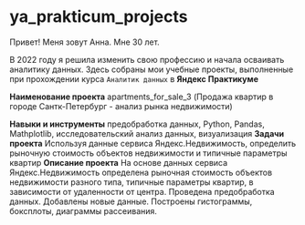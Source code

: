 # ya_prakticum_projects

Привет! Меня зовут Анна. Мне 30 лет. 

В 2022 году я решила изменить свою профессию и начала осваивать аналитику данных.
Здесь собраны мои учебные проекты, выполненные при прохождении курса `Аналитик данных` в **Яндекс Практикуме**

**Наименование проекта** apartments_for_sale_3 (Продажа квартир в городе Сантк-Петербург - анализ рынка недвижимости) 

**Навыки и инструменты** предобработка данных, Python, Pandas, Mathplotlib, исследовательский анализ данных, визуализация
**Задачи проекта** Используя данные сервиса Яндекс.Недвижимость, определить рыночную стоимость объектов недвижимости 
и типичные параметры квартир
**Описание проекта** На основе данных сервиса Яндекс.Недвижимость определена рыночная стоимость объектов недвижимости разного типа, 
типичные параметры квартир, в зависимости от удаленности от центра. Проведена предобработка данных. Добавлены новые данные.
Построены гистограммы, боксплоты, диаграммы рассеивания.


